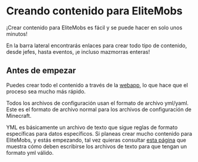 # Creando contenido para EliteMobs

¡Crear contenido para EliteMobs es fácil y se puede hacer en solo unos minutos!

En la barra lateral encontrarás enlaces para crear todo tipo de contenido, desde jefes, hasta eventos, ¡e incluso
mazmorras enteras!

## Antes de empezar

Puedes crear todo el contenido a través de la [webapp](https://magmaguy.com/webapp/webapp.html), lo que hace que el
proceso sea mucho más rápido.

Todos los archivos de configuración usan el formato de archivo yml/yaml. Este es el formato de archivo normal para los
archivos de configuración de Minecraft.

YML es básicamente un archivo de texto que sigue reglas de formato específicas para datos específicos. Si planeas crear
mucho contenido para EliteMobs, y estás empezando, tal vez quieras
consultar [esta página]($langage$/global/configuration_file_guide.md) que muestra cómo deben escribirse los archivos de
texto para que tengan un formato yml válido.

